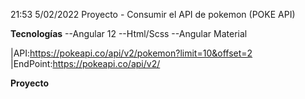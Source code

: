 21:53 5/02/2022
Proyecto - Consumir  el API de pokemon (POKE API)

**Tecnologías**
--Angular 12
--Html/Scss
--Angular Material

 |API:https://pokeapi.co/api/v2/pokemon?limit=10&offset=2
 |EndPoint:https://pokeapi.co/api/v2/




**Proyecto**

